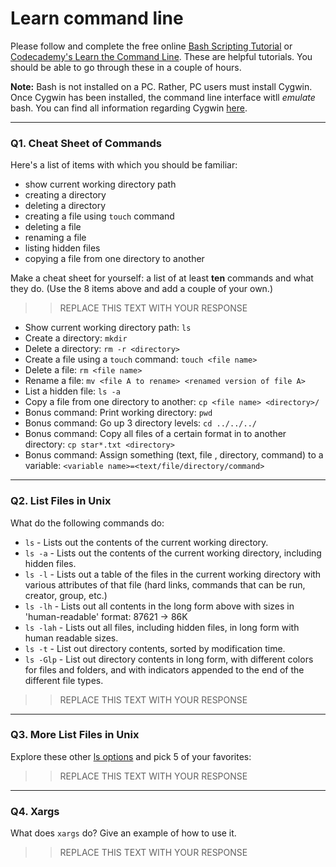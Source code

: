 # Learn command line

Please follow and complete the free online [Bash Scripting Tutorial](https://ryanstutorials.net/bash-scripting-tutorial/) or [Codecademy's Learn the Command Line](https://www.codecademy.com/learn/learn-the-command-line). These are helpful tutorials. You should be able to go through these in a couple of hours.

**Note:** Bash is not installed on a PC. Rather, PC users must install Cygwin. Once Cygwin has been installed, the command line interface witll _emulate_ bash. You can find all information regarding Cygwin [here](https://www.cygwin.com/).

---

### Q1.  Cheat Sheet of Commands  

Here's a list of items with which you should be familiar:  
* show current working directory path
* creating a directory
* deleting a directory
* creating a file using `touch` command
* deleting a file
* renaming a file
* listing hidden files
* copying a file from one directory to another

Make a cheat sheet for yourself: a list of at least **ten** commands and what they do.  (Use the 8 items above and add a couple of your own.)  

> > REPLACE THIS TEXT WITH YOUR RESPONSE
- Show current working directory path: `ls`
- Create a directory: `mkdir`
- Delete a directory: `rm -r <directory>`
- Create a file using a `touch` command: `touch <file name>`
- Delete a file: `rm <file name>`
- Rename a file: `mv <file A to rename> <renamed version of file A>`
- List a hidden file: `ls -a`
- Copy a file from one directory to another: `cp <file name> <directory>/`
- Bonus command: Print working directory: `pwd`
- Bonus command: Go up 3 directory levels: `cd ../../../`
- Bonus command: Copy all files of a certain format in to another directory: `cp star*.txt <directory>`
- Bonus command: Assign something (text, file , directory, command) to a variable: `<variable name>=<text/file/directory/command>` 
---

### Q2.  List Files in Unix   

What do the following commands do:  
* `ls` - Lists out the contents of the current working directory.  
* `ls -a`  - Lists out the contents of the current working directory, including hidden files.
* `ls -l`  - Lists out a table of the files in the current working directory with various attributes of that file (hard links, commands that can be run, creator, group, etc.)
* `ls -lh`  - Lists out all contents in the long form above with sizes in 'human-readable' format: 87621 -> 86K
* `ls -lah`  - Lists out all files, including hidden files,  in long form with human readable sizes.
* `ls -t`  - List out directory contents, sorted by modification time. 
* `ls -Glp`  - List out directory contents in long form, with different colors for files and folders, and with indicators appended to the end of the different file types. 

> > REPLACE THIS TEXT WITH YOUR RESPONSE

---

### Q3.  More List Files in Unix  

Explore these other [ls options](http://www.techonthenet.com/unix/basic/ls.php) and pick 5 of your favorites:

> > REPLACE THIS TEXT WITH YOUR RESPONSE

---

### Q4.  Xargs   

What does `xargs` do? Give an example of how to use it.

> > REPLACE THIS TEXT WITH YOUR RESPONSE

 

